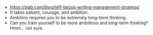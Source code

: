 - https://slab.com/blog/jeff-bezos-writing-management-strategy/
- It takes patient, courage, and ambition.
- Ambition requires you to be extremely long-term thinking.
- Can you train yourself to be more ambitious and long-term thinking? Hmm... not sure.
